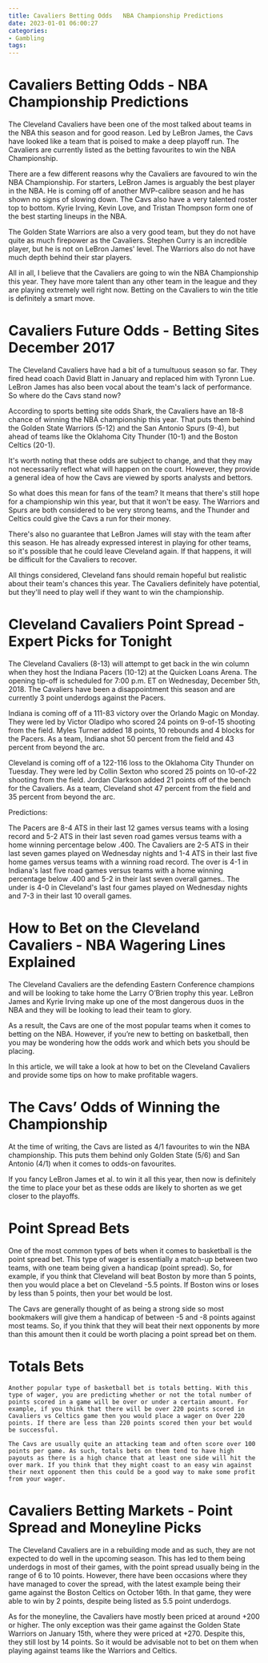 ```yaml
---
title: Cavaliers Betting Odds   NBA Championship Predictions
date: 2023-01-01 06:00:27
categories:
- Gambling
tags:
---
```



#  Cavaliers Betting Odds - NBA Championship Predictions

The Cleveland Cavaliers have been one of the most talked about teams in the NBA this season and for good reason. Led by LeBron James, the Cavs have looked like a team that is poised to make a deep playoff run. The Cavaliers are currently listed as the betting favourites to win the NBA Championship.

There are a few different reasons why the Cavaliers are favoured to win the NBA Championship. For starters, LeBron James is arguably the best player in the NBA. He is coming off of another MVP-calibre season and he has shown no signs of slowing down. The Cavs also have a very talented roster top to bottom. Kyrie Irving, Kevin Love, and Tristan Thompson form one of the best starting lineups in the NBA.

The Golden State Warriors are also a very good team, but they do not have quite as much firepower as the Cavaliers. Stephen Curry is an incredible player, but he is not on LeBron James' level. The Warriors also do not have much depth behind their star players.

All in all, I believe that the Cavaliers are going to win the NBA Championship this year. They have more talent than any other team in the league and they are playing extremely well right now. Betting on the Cavaliers to win the title is definitely a smart move.

#  Cavaliers Future Odds - Betting Sites December 2017

The Cleveland Cavaliers have had a bit of a tumultuous season so far. They fired head coach David Blatt in January and replaced him with Tyronn Lue. LeBron James has also been vocal about the team's lack of performance. So where do the Cavs stand now?

According to sports betting site odds Shark, the Cavaliers have an 18-8 chance of winning the NBA championship this year. That puts them behind the Golden State Warriors (5-12) and the San Antonio Spurs (9-4), but ahead of teams like the Oklahoma City Thunder (10-1) and the Boston Celtics (20-1).

It's worth noting that these odds are subject to change, and that they may not necessarily reflect what will happen on the court. However, they provide a general idea of how the Cavs are viewed by sports analysts and bettors.

So what does this mean for fans of the team? It means that there's still hope for a championship win this year, but that it won't be easy. The Warriors and Spurs are both considered to be very strong teams, and the Thunder and Celtics could give the Cavs a run for their money.

There's also no guarantee that LeBron James will stay with the team after this season. He has already expressed interest in playing for other teams, so it's possible that he could leave Cleveland again. If that happens, it will be difficult for the Cavaliers to recover.

All things considered, Cleveland fans should remain hopeful but realistic about their team's chances this year. The Cavaliers definitely have potential, but they'll need to play well if they want to win the championship.

#  Cleveland Cavaliers Point Spread - Expert Picks for Tonight

The Cleveland Cavaliers (8-13) will attempt to get back in the win column when they host the Indiana Pacers (10-12) at the Quicken Loans Arena. The opening tip-off is scheduled for 7:00 p.m. ET on Wednesday, December 5th, 2018. The Cavaliers have been a disappointment this season and are currently 3 point underdogs against the Pacers.

Indiana is coming off of a 111-83 victory over the Orlando Magic on Monday. They were led by Victor Oladipo who scored 24 points on 9-of-15 shooting from the field. Myles Turner added 18 points, 10 rebounds and 4 blocks for the Pacers. As a team, Indiana shot 50 percent from the field and 43 percent from beyond the arc.

Cleveland is coming off of a 122-116 loss to the Oklahoma City Thunder on Tuesday. They were led by Collin Sexton who scored 25 points on 10-of-22 shooting from the field. Jordan Clarkson added 21 points off of the bench for the Cavaliers. As a team, Cleveland shot 47 percent from the field and 35 percent from beyond the arc.

Predictions:

The Pacers are 8-4 ATS in their last 12 games versus teams with a losing record and 5-2 ATS in their last seven road games versus teams with a home winning percentage below .400. The Cavaliers are 2-5 ATS in their last seven games played on Wednesday nights and 1-4 ATS in their last five home games versus teams with a winning road record. The over is 4-1 in Indiana's last five road games versus teams with a home winning percentage below .400 and 5-2 in their last seven overall games.. The under is 4-0 in Cleveland's last four games played on Wednesday nights and 7-3 in their last 10 overall games.

#  How to Bet on the Cleveland Cavaliers - NBA Wagering Lines Explained

The Cleveland Cavaliers are the defending Eastern Conference champions and will be looking to take home the Larry O’Brien trophy this year. LeBron James and Kyrie Irving make up one of the most dangerous duos in the NBA and they will be looking to lead their team to glory.

As a result, the Cavs are one of the most popular teams when it comes to betting on the NBA. However, if you’re new to betting on basketball, then you may be wondering how the odds work and which bets you should be placing.

In this article, we will take a look at how to bet on the Cleveland Cavaliers and provide some tips on how to make profitable wagers.

# The Cavs’ Odds of Winning the Championship

At the time of writing, the Cavs are listed as 4/1 favourites to win the NBA championship. This puts them behind only Golden State (5/6) and San Antonio (4/1) when it comes to odds-on favourites.

If you fancy LeBron James et al. to win it all this year, then now is definitely the time to place your bet as these odds are likely to shorten as we get closer to the playoffs.

# Point Spread Bets

One of the most common types of bets when it comes to basketball is the point spread bet. This type of wager is essentially a match-up between two teams, with one team being given a handicap (point spread). So, for example, if you think that Cleveland will beat Boston by more than 5 points, then you would place a bet on Cleveland -5.5 points. If Boston wins or loses by less than 5 points, then your bet would be lost.

The Cavs are generally thought of as being a strong side so most bookmakers will give them a handicap of between -5 and -8 points against most teams. So, if you think that they will beat their next opponents by more than this amount then it could be worth placing a point spread bet on them.

# Totals Bets
	Another popular type of basketball bet is totals betting. With this type of wager, you are predicting whether or not the total number of points scored in a game will be over or under a certain amount. For example, if you think that there will be over 220 points scored in Cavaliers vs Celtics game then you would place a wager on Over 220 points. If there are less than 220 points scored then your bet would be successful. 

	The Cavs are usually quite an attacking team and often score over 100 points per game. As such, totals bets on them tend to have high payouts as there is a high chance that at least one side will hit the over mark. If you think that they might coast to an easy win against their next opponent then this could be a good way to make some profit from your wager.

#  Cavaliers Betting Markets - Point Spread and Moneyline Picks

The Cleveland Cavaliers are in a rebuilding mode and as such, they are not expected to do well in the upcoming season. This has led to them being underdogs in most of their games, with the point spread usually being in the range of 6 to 10 points. However, there have been occasions where they have managed to cover the spread, with the latest example being their game against the Boston Celtics on October 16th. In that game, they were able to win by 2 points, despite being listed as 5.5 point underdogs.

As for the moneyline, the Cavaliers have mostly been priced at around +200 or higher. The only exception was their game against the Golden State Warriors on January 15th, where they were priced at +270. Despite this, they still lost by 14 points. So it would be advisable not to bet on them when playing against teams like the Warriors and Celtics.